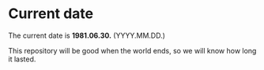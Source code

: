 # Current date

The current date is **1981.06.30.** (YYYY.MM.DD.)

This repository will be good when the world ends, so we will know how long it lasted.